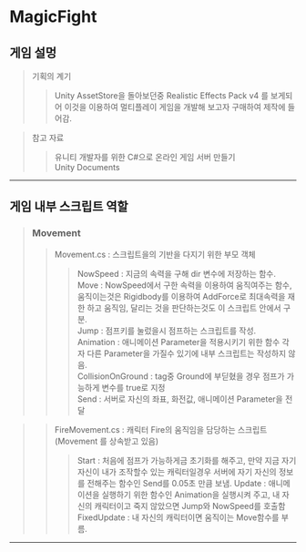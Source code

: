 # MagicFight

## 게임 설멍

> 기획의 계기
>> Unity AssetStore을 돌아보던중 Realistic Effects Pack v4 를 보게되어 
>> 이것을 이용하여 멀티플레이 게임을 개발해 보고자 구매하여 제작에 들어감.

> 참고 자료
>> 유니티 개발자를 위한 C#으로 온라인 게임 서버 만들기  
>> Unity Documents

---------

## 게임 내부 스크립트 역할

> ### Movement
> > Movement.cs : 스크립트을의 기반을 다지기 위한 부모 객체 
> > > NowSpeed : 지금의 속력을 구해 dir 변수에 저장하는 함수.   
> > > Move : NowSpeed에서 구한 속력을 이용하여 움직여주는 함수,움직이는것은 Rigidbody를 이용하여 AddForce로 최대속력을 재한 하고 움직임, 달리는 것을 판단하는것도 이 스크립트 안에서 구분.  
> > > Jump : 점프키를 눌렀을시 점프하는 스크립트를 작성.  
> > > Animation : 애니메이션 Parameter을 적용시키기 위한 함수 각자 다른 Parameter을 가질수 있기에 내부 스크립트는 작성하지 않음.  
> > > CollisionOnGround : tag중 Ground에 부딛혔을 경우 점프가 가능하게 변수를 true로 지정  
> > > Send : 서버로 자신의 좌표, 화전값, 애니메이션 Parameter을 전달  

> > FireMovement.cs : 캐릭터 Fire의 움직임을 담당하는 스크립트 (Movement 를 상속받고 있음)
> > > Start : 처음에 점프가 가능하게금 초기화를 해주고, 만약 지금 자기자신이 내가 조작할수 있는 캐릭터일경우 서버에 자기 자신의 정보를 전해주는 함수인 Send를 0.05초 만큼 보냄.
> > > Update : 애니메이션을 실행하기 위한 함수인 Animation을 실행시켜 주고, 내 자신의 캐릭터이고 죽지 않았으면 Jump와 NowSpeed를 호출함
> > > FixedUpdate : 내 자신의 캐릭터이면 움직이는 Move함수를 부름.


----------